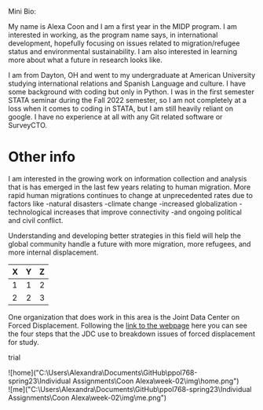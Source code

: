 Mini Bio:

My name is Alexa Coon and I am a first year in the MIDP program. I am interested in 
working, as the program name says, in international development, hopefully focusing 
on issues related to migration/refugee status and environmental sustainability. I am 
also interested in learning more about what a future in research looks like.

I am from Dayton, OH and went to my undergraduate at American University studying
international relations and Spanish Language and culture. I have some background 
with coding but only in Python. I was in the first semester STATA seminar during the 
Fall 2022 semester, so I am not completely at a loss when it comes to coding in STATA,
but I am still heavily reliant on google. I have no experience at all with any Git
related software or SurveyCTO. 


Other info 
=============
I am interested in the growing work on information collection and analysis that is has emerged in the last few years relating to human migration. More rapid human migrations continues to change at unprecedented rates due to factors like
-natural disasters
-climate change
-increased globalization
-technological increases that improve connectivity
-and ongoing political and civil conflict.

Understanding and developing better strategies in this field will help the global community handle a future with more migration, more refugees, and more internal displacement. 

|X       | Y | Z  |
|--------|:-:|-:  |
| 1      | 1 |2   |
| 2      | 2 |3   |

One organization that does work in this area is the Joint Data Center on Forced Displacement. Following the [link to the webpage](https://www.jointdatacenter.org/what-we-do/) here you can see the four steps that the JDC use to breakdown issues of forced displacement for study.

trial

![home]("C:\Users\Alexandra\Documents\GitHub\ppol768-spring23\Individual Assignments\Coon Alexa\week-02\img\home.png")  
![me]("C:\Users\Alexandra\Documents\GitHub\ppol768-spring23\Individual Assignments\Coon Alexa\week-02\img\me.png")
